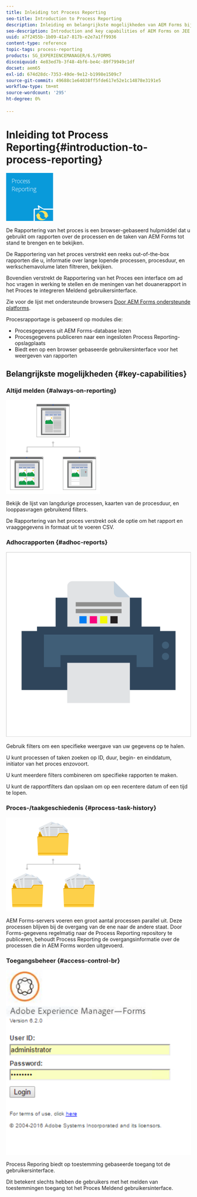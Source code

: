 ```yaml
---
title: Inleiding tot Process Reporting
seo-title: Introduction to Process Reporting
description: Inleiding en belangrijkste mogelijkheden van AEM Forms bij JEE Process Reporting
seo-description: Introduction and key capabilities of AEM Forms on JEE Process Reporting
uuid: a7f2455b-1b09-41a7-817b-e2e7a1ff9936
content-type: reference
topic-tags: process-reporting
products: SG_EXPERIENCEMANAGER/6.5/FORMS
discoiquuid: 4e83ed7b-3f48-4bf6-be4c-89f79949c1df
docset: aem65
exl-id: 674d28dc-7353-49de-9e12-b1998e1509c7
source-git-commit: 49688c1e64038ff5fde617e52e1c14878e3191e5
workflow-type: tm+mt
source-wordcount: '295'
ht-degree: 0%

---
```


# Inleiding tot Process Reporting{#introduction-to-process-reporting}

![procesrapportage](assets/process-reporting.png)

De Rapportering van het proces is een browser-gebaseerd hulpmiddel dat u gebruikt om rapporten over de processen en de taken van AEM Forms tot stand te brengen en te bekijken.

De Rapportering van het proces verstrekt een reeks out-of-the-box rapporten die u, informatie over lange lopende processen, procesduur, en werkschemavolume laten filtreren, bekijken.

Bovendien verstrekt de Rapportering van het Proces een interface om ad hoc vragen in werking te stellen en de meningen van het douanerapport in het Proces te integreren Meldend gebruikersinterface.

Zie voor de lijst met ondersteunde browsers [Door AEM Forms ondersteunde platforms](/help/forms/using/aem-forms-jee-supported-platforms.md).

Procesrapportage is gebaseerd op modules die:

* Procesgegevens uit AEM Forms-database lezen
* Procesgegevens publiceren naar een ingesloten Process Reporting-opslagplaats
* Biedt een op een browser gebaseerde gebruikersinterface voor het weergeven van rapporten

## Belangrijkste mogelijkheden {#key-capabilities}

### Altijd melden {#always-on-reporting}

![locatiebeheer](assets/site-management.png)

Bekijk de lijst van langdurige processen, kaarten van de procesduur, en looppasvragen gebruikend filters.

De Rapportering van het proces verstrekt ook de optie om het rapport en vraaggegevens in formaat uit te voeren CSV.

### Adhocrapporten {#adhoc-reports}

![afdrukken-&amp;-color](assets/print-&-colour.png)

Gebruik filters om een specifieke weergave van uw gegevens op te halen.

U kunt processen of taken zoeken op ID, duur, begin- en einddatum, initiator van het proces enzovoort.

U kunt meerdere filters combineren om specifieke rapporten te maken.

U kunt de rapportfilters dan opslaan om op een recentere datum of een tijd te lopen.

### Proces-/taakgeschiedenis {#process-task-history}

![bestandsbeheer](assets/file-management.png)

AEM Forms-servers voeren een groot aantal processen parallel uit. Deze processen blijven bij de overgang van de ene naar de andere staat. Door Forms-gegevens regelmatig naar de Process Reporting repository te publiceren, behoudt Process Reporting de overgangsinformatie over de processen die in AEM Forms worden uitgevoerd.

### Toegangsbeheer {#access-control-br}

![naamloos](assets/untitled.png)

Process Reporing biedt op toestemming gebaseerde toegang tot de gebruikersinterface.

Dit betekent slechts hebben de gebruikers met het melden van toestemmingen toegang tot het Proces Meldend gebruikersinterface.
